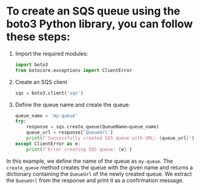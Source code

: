 # To create an SQS queue using the boto3 Python library, you can follow these steps:

1. Import the required modules:
    ```python
    import boto3
    from botocore.exceptions import ClientError
    ```
2. Create an SQS client
    ```python
    sqs = boto3.client('sqs')
    ```
3. Define the queue name and create the queue:
    ```python
    queue_name = 'my-queue'
    try:
        response = sqs.create_queue(QueueName=queue_name)
        queue_url = response['QueueUrl']
        print(f'Successfully created SQS queue with URL: {queue_url}')
    except ClientError as e:
        print(f'Error creating SQS queue: {e}')
    ```

In this example, we define the name of the queue as `my-queue`. The `create_queue` method creates the queue with the given name and returns a dictionary containing the `QueueUrl` of the newly created queue. We extract the `QueueUrl` from the response and print it as a confirmation message.